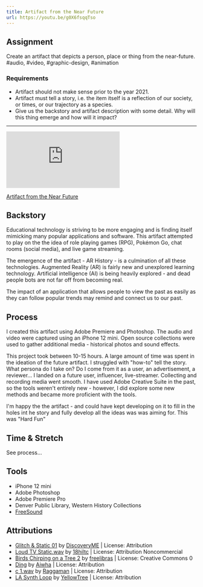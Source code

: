 ```yaml
---
title: Artifact from the Near Future
url: https://youtu.be/g0X6fsqqTso
---
```


## Assignment

Create an artifact that depicts a person, place or thing from the near-future.
\#audio, #video, #graphic-design, #animation

### Requirements

-   Artifact should not make sense prior to the year 2021.
-   Artifact must tell a story, i.e. the item itself is a reflection of our society, or times, or our trajectory as a species.
-   Give us the backstory and artifact description with some detail. Why will this thing emerge and how will it impact?

***

<div class="aspect-ratio aspect-ratio--16-9">
  <iframe class="aspect-ratio--content" src="https://www.youtube-nocookie.com/embed/g0X6fsqqTso" title="YouTube video " frameborder="0" allow="accelerometer; autoplay; clipboard-write; encrypted-media; gyroscope; picture-in-picture" allowfullscreen></iframe>
</div>

[Artifact from the Near Future](https://youtu.be/g0X6fsqqTso)

## Backstory

Educational technology is striving to be more engaging and is finding itself mimicking many popular applications and software. This artifact attempted to play on the the idea of role playing games (RPG), Pokémon Go, chat rooms (social media), and live game streaming.

The emergence of the artifact - AR History - is a culmination of all these technologies. Augmented Reality (AR) is fairly new and unexplored learning technology. Artificial intelligence (AI) is being heavily explored - and dead people bots are not far off from becoming real.

The impact of an application that allows people to view the past as easily as they can follow popular trends may remind and connect us to our past.

## Process

I created this artifact using Adobe Premiere and Photoshop. The audio and video were captured using an iPhone 12 mini. Open source collections were used to gather additional media - historical photos and sound effects.

This project took between 10-15 hours. A large amount of time was spent in the ideation of the future artifact. I struggled with "how-to" tell the story. What persona do I take on? Do I come from it as a user, an advertisement, a reviewer... I landed on a future user, influencer, live-streamer. Collecting and recording media went smooth. I have used Adobe Creative Suite in the past, so the tools weren't entirely new - however, I did explore some new methods and became more proficient with the tools.

I'm happy the the artifact - and could have kept developing on it to fill in the holes int he story and fully develop all the ideas was was aiming for. This was "Hard Fun"

## Time & Stretch

See process...

## Tools

-   iPhone 12 mini
-   Adobe Photoshop
-   Adobe Premiere Pro
-   Denver Public Library, Western History Collections
-   [FreeSound](https://www.freesound.org)

## Attributions

-   [Glitch & Static 01](https://freesound.org/people/DiscoveryME/sounds/273147/) by [DiscoveryME](https://freesound.org/people/DiscoveryME/) | License: Attribution
-   [Loud TV Static.wav](https://freesound.org/people/18hiltc/sounds/198761/) by [18hiltc](https://freesound.org/people/18hiltc/) | License: Attribution Noncommercial
-   [Birds Chirping on a Tree 2](https://freesound.org/people/freelibras/sounds/327445/) by [freelibras](https://freesound.org/people/freelibras/) | License: Creative Commons 0
-   [Ding](https://freesound.org/people/Aiwha/sounds/196106/) by [Aiwha](https://freesound.org/people/Aiwha/) | License: Attribution
-   [c 1.wav](https://freesound.org/people/Raggaman/sounds/25493/) by [Raggaman](https://freesound.org/people/Raggaman/) | License: Attribution
-   [LA Synth Loop](https://freesound.org/people/YellowTree/sounds/556602/) by [YellowTree](https://freesound.org/people/YellowTree/) | License: Attribution
